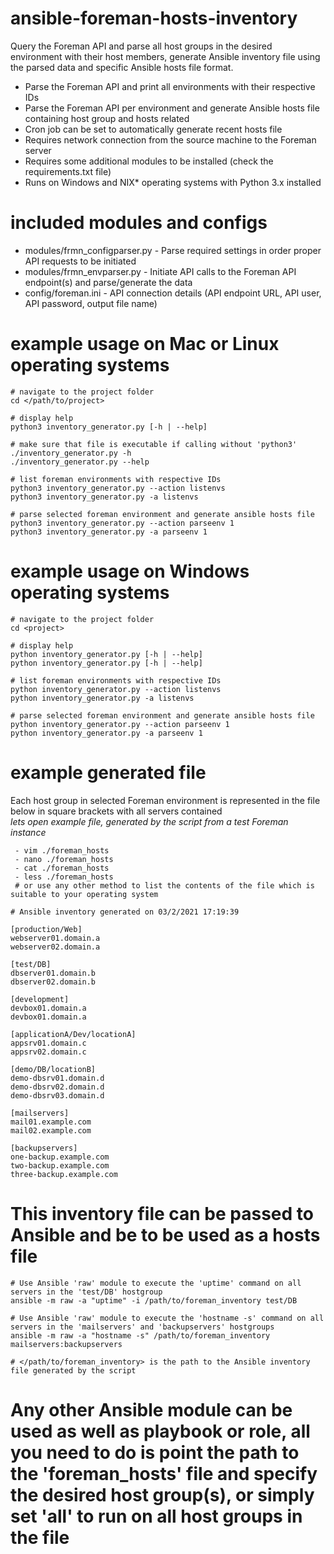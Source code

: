 # ansible-foreman-hosts-inventory
Query the Foreman API and parse all host groups in the desired
environment with their host members, generate Ansible inventory file
using the parsed data and specific Ansible hosts file format.

 - Parse the Foreman API and print all environments with their respective IDs
 - Parse the Foreman API per environment and generate Ansible hosts file containing host group and hosts related
 - Cron job can be set to automatically generate recent hosts file
 - Requires network connection from the source machine to the Foreman server
 - Requires some additional modules to be installed (check the requirements.txt file)
 - Runs on Windows and NIX* operating systems with Python 3.x installed

# included modules and configs
 - modules/frmn_configparser.py - Parse required settings in order proper API requests to be initiated
 - modules/frmn_envparser.py - Initiate API calls to the Foreman API endpoint(s) and parse/generate the data
 - config/foreman.ini - API connection details (API endpoint URL, API user, API password, output file name)

# example usage on Mac or Linux operating systems
```
# navigate to the project folder
cd </path/to/project>

# display help
python3 inventory_generator.py [-h | --help]

# make sure that file is executable if calling without 'python3'
./inventory_generator.py -h
./inventory_generator.py --help

# list foreman environments with respective IDs
python3 inventory_generator.py --action listenvs
python3 inventory_generator.py -a listenvs

# parse selected foreman environment and generate ansible hosts file
python3 inventory_generator.py --action parseenv 1
python3 inventory_generator.py -a parseenv 1
```

# example usage on Windows operating systems
```
# navigate to the project folder
cd <project>

# display help
python inventory_generator.py [-h | --help]
python inventory_generator.py [-h | --help]

# list foreman environments with respective IDs
python inventory_generator.py --action listenvs
python inventory_generator.py -a listenvs

# parse selected foreman environment and generate ansible hosts file
python inventory_generator.py --action parseenv 1
python inventory_generator.py -a parseenv 1
```

# example generated file
Each host group in selected Foreman environment is represented in the file below in square brackets with all servers contained  
*lets open example file, generated by the script from a test Foreman instance*
```
 - vim ./foreman_hosts
 - nano ./foreman_hosts
 - cat ./foreman_hosts
 - less ./foreman_hosts
 # or use any other method to list the contents of the file which is suitable to your operating system
```

```
# Ansible inventory generated on 03/2/2021 17:19:39

[production/Web]
webserver01.domain.a
webserver02.domain.a

[test/DB]
dbserver01.domain.b
dbserver02.domain.b

[development]
devbox01.domain.a
devbox01.domain.a

[applicationA/Dev/locationA]
appsrv01.domain.c
appsrv02.domain.c

[demo/DB/locationB]
demo-dbsrv01.domain.d
demo-dbsrv02.domain.d
demo-dbsrv03.domain.d

[mailservers]
mail01.example.com
mail02.example.com

[backupservers]
one-backup.example.com
two-backup.example.com
three-backup.example.com
```

# This inventory file can be passed to Ansible and be to be used as a hosts file
```
# Use Ansible 'raw' module to execute the 'uptime' command on all servers in the 'test/DB' hostgroup
ansible -m raw -a "uptime" -i /path/to/foreman_inventory test/DB

# Use Ansible 'raw' module to execute the 'hostname -s' command on all servers in the 'mailservers' and 'backupservers' hostgroups
ansible -m raw -a "hostname -s" /path/to/foreman_inventory mailservers:backupservers

# </path/to/foreman_inventory> is the path to the Ansible inventory file generated by the script
```
# Any other Ansible module can be used as well as playbook or role, all you need to do is point the path to the 'foreman_hosts' file and specify the desired host group(s), or simply set 'all' to run on all host groups in the file
